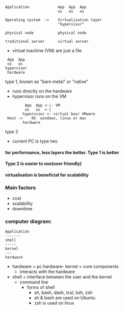 ```
Application             App  App  App
                        os   os   os

Operating system  ->    Virtualisation layer 
                        "hypervisor"

physical node           physical node

traditional server      virtual server
```
- virtual machine (VM) are just a file
```
 App  App 
 os   os 
hypervisor
 hardware
```
type 1, known as "bare metal" or "native"
- runs directly on the hardware
- hypervisor runs on the VM
```
         App  App <-|- VM
         os   os  <-|
        hypervisor <- virtual box/ VMware 
 Host ->    OS  windows, linux or mac
        hardware
```
 type 2
- current PC is type two
#### for performance, less layers the better. Type 1 is better
#### Type 2 is easier to use(user friendly)
#### virtualisation is beneficial for scalability
### Main factors
- cost
- scalability
- downtime


### computer diagram:
```
Application
-------
shell
-----
kernel
---
hardware
```
- hardware = pc hardware- kernel = core components
  - interacts with the hardware
- shell = interface between the user and the kernel
    - command line
        - forms of shell
            - sh, bash, dash, tcsl, ksh, zsh
            - sh & bash are used on Ubuntu
            - zsh is used on linux  